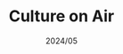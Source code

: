---
title: "Culture on Air"
description: "Explore what the world is listening to! Experimental Unity project."
link: "https://koeni.dev/projects/cultureonair"
image: "/images/cultureonair.webp"
tags: ["Unity"]
date: "2024/05"
category: "games"
---